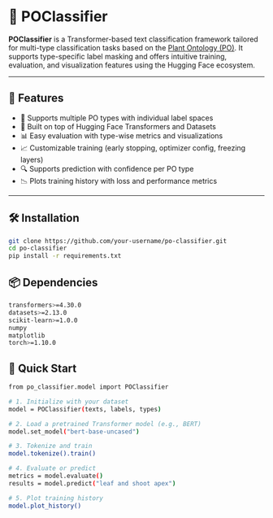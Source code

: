 # 🌿 POClassifier

**POClassifier** is a Transformer-based text classification framework tailored for multi-type classification tasks based on the [Plant Ontology (PO)](http://www.plantontology.org/). It supports type-specific label masking and offers intuitive training, evaluation, and visualization features using the Hugging Face ecosystem.

---

## 🚀 Features

- 🌱 Supports multiple PO types with individual label spaces
- 🧠 Built on top of Hugging Face Transformers and Datasets
- 📊 Easy evaluation with type-wise metrics and visualizations
- 📈 Customizable training (early stopping, optimizer config, freezing layers)
- 🔍 Supports prediction with confidence per PO type
- 📉 Plots training history with loss and performance metrics

---

## 🛠 Installation

```bash
git clone https://github.com/your-username/po-classifier.git
cd po-classifier
pip install -r requirements.txt
```

## 📦 Dependencies
```bash
transformers>=4.30.0
datasets>=2.13.0
scikit-learn>=1.0.0
numpy
matplotlib
torch>=1.10.0
```

## 🧪 Quick Start
```bash
from po_classifier.model import POClassifier

# 1. Initialize with your dataset
model = POClassifier(texts, labels, types)

# 2. Load a pretrained Transformer model (e.g., BERT)
model.set_model("bert-base-uncased")

# 3. Tokenize and train
model.tokenize().train()

# 4. Evaluate or predict
metrics = model.evaluate()
results = model.predict("leaf and shoot apex")

# 5. Plot training history
model.plot_history()
```
